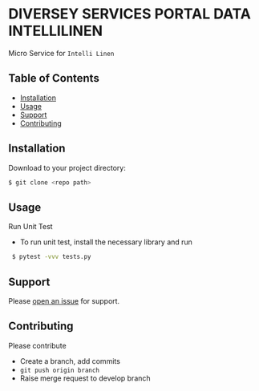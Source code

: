 # DIVERSEY SERVICES PORTAL DATA INTELLILINEN

Micro Service for `Intelli Linen`

## Table of Contents

- [Installation](#installation)
- [Usage](#usage)
- [Support](#support)
- [Contributing](#contributing)

## Installation

Download to your project directory:
```sh
$ git clone <repo path>
```

## Usage
<!-- Add Usage examples -->
Run Unit Test

- To run unit test, install the necessary library and run

```sh
 $ pytest -vvv tests.py
 ```

## Support

Please [open an issue](https://seedigital.atlassian.net) for support.

## Contributing

Please contribute

- Create a branch, add commits
- `git push origin branch`
- Raise merge request to develop branch